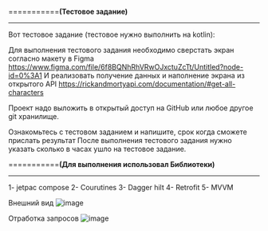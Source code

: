 ===========**(Тестовое задание)**
____________________________________________________________

Вот тестовое задание (тестовое нужно выполнить на kotlin):

Для выполнения тестового задания необходимо сверстать экран согласно макету в Figma
https://www.figma.com/file/6f8BQNhRhVRwOJxctuZcTt/Untitled?node-id=0%3A1 
И реализовать получение данных и наполнение экрана из открытого API
https://rickandmortyapi.com/documentation/#get-all-characters

Проект надо выложить в открытый доступ на GitHub или любое другое git хранилище.

Ознакомьтесь с тестовом заданием и напишите, срок когда сможете прислать результат
После выполнения тестового задания нужно указать сколько в часах ушло на тестовое задание.

===========**(Для выполнения использовал Библиотеки)**
_______________________________________________________________________________
1- jetpac compose 
2- Courutines 
3- Dagger hilt 
4- Retrofit
5- MVVM

Внешний вид 
![image](https://github.com/user-attachments/assets/186cfbf7-5604-40ef-941b-2b1a9b501c26)

Отработка запросов
![image](https://github.com/user-attachments/assets/0b6bc72a-5127-466c-b24c-f107c9b82fa3)
